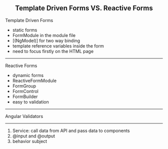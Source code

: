 <h2 align='center'> Template Driven Forms VS. Reactive Forms </h2>

Template Driven Forms 
- static forms
- FormModule in the module file
- [(NgModel)] for two way binding
- template reference variables inside the form
- need to focus firstly on the HTML page

<hr>

Reactive Forms
- dynamic forms
- ReactiveFormModule 
- FormGroup
- FormControl
- FormBuilder
- easy to validation

<hr>

Angular Validators

<hr>

1. Service: call data from API and pass data to components
2. @input and @output 
3. behavior subject
